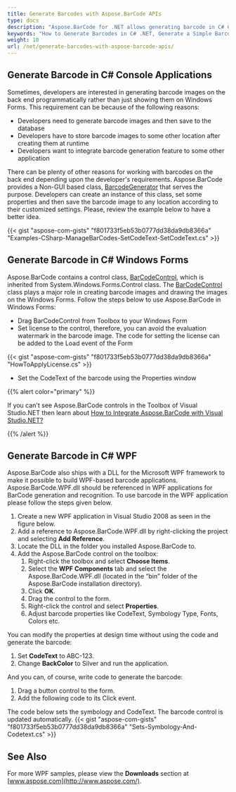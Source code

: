 ```yaml
---
title: Generate Barcodes with Aspose.BarCode APIs
type: docs
description: "Aspose.BarCode for .NET allows generating barcode in C# Console Applications, Windows Forms, and WPF."
keywords: "How to Generate Barcodes in C# .NET, Generate a Simple Barcode or QR, Use Advanced Settings to Style and Customize your Barcode, Implement Complex Barcodes, Generate Barcode in C#, Aspose.BarCode, C#"
weight: 10
url: /net/generate-barcodes-with-aspose-barcode-apis/
---
```


## **Generate Barcode in C# Console Applications**
Sometimes, developers are interested in generating barcode images on the back end programmatically rather than just showing them on Windows Forms. This requirement can be because of the following reasons:

- Developers need to generate barcode images and then save to the database
- Developers have to store barcode images to some other location after creating them at runtime
- Developers want to integrate barcode generation feature to some other application

There can be plenty of other reasons for working with barcodes on the back end depending upon the developer's requirements. Aspose.BarCode provides a Non-GUI based class, [BarcodeGenerator](https://apireference.aspose.com/barcode/net/aspose.barcode.generation/barcodegenerator) that serves the purpose. Developers can create an instance of this class, set some properties and then save the barcode image to any location according to their customized settings. Please, review the example below to have a better idea.

{{< gist "aspose-com-gists" "f801733f5eb53b0777dd38da9db8366a" "Examples-CSharp-ManageBarCodes-SetCodeText-SetCodeText.cs" >}}

## **Generate Barcode in C# Windows Forms**
Aspose.BarCode contains a control class, [BarCodeControl](https://apireference.aspose.com/barcode/net/aspose.barcode.windows.forms/barcodecontrol), which is inherited from System.Windows.Forms.Control class. The [BarCodeControl](https://apireference.aspose.com/barcode/net/aspose.barcode.windows.forms/barcodecontrol) class plays a major role in creating barcode images and drawing the images on the Windows Forms. Follow the steps below to use Aspose.BarCode in Windows Forms:

- Drag BarCodeControl from Toolbox to your Windows Form
- Set license to the control, therefore, you can avoid the evaluation watermark in the barcode image. The code for setting the license can be added to the Load event of the Form

{{< gist "aspose-com-gists" "f801733f5eb53b0777dd38da9db8366a" "HowToApplyLicense.cs" >}}

- Set the CodeText of the barcode using the Properties window

{{% alert color="primary" %}} 

If you can't see Aspose.BarCode controls in the Toolbox of Visual Studio.NET then learn about [How to Integrate Aspose.BarCode with Visual Studio.NET?](/barcode/net/integrate-with-visual-studio-net/)

{{% /alert %}} 
## **Generate Barcode in C# WPF**
Aspose.BarCode also ships with a DLL for the Microsoft WPF framework to make it possible to build WPF-based barcode applications. Aspose.BarCode.WPF.dll should be referenced in WPF applications for BarCode generation and recognition. To use barcode in the WPF application please follow the steps given below.

1. Create a new WPF application in Visual Studio 2008 as seen in the figure below.
1. Add a reference to Aspose.BarCode.WPF.dll by right-clicking the project and selecting **Add Reference**.
1. Locate the DLL in the folder you installed Aspose.BarCode to.
1. Add the Aspose.BarCode control on the toolbox:
   1. Right-click the toolbox and select **Choose Items**.
   1. Select the **WPF Components** tab and select the Aspose.BarCode.WPF.dll (located in the “bin” folder of the Aspose.BarCode installation directory).
   1. Click **OK**.
   1. Drag the control to the form.
   1. Right-click the control and select **Properties**.
   1. Adjust barcode properties like CodeText, Symbology Type, Fonts, Colors etc.

You can modify the properties at design time without using the code and generate the barcode:

1. Set **CodeText** to ABC-123.
1. Change **BackColor** to Silver and run the application.

And you can, of course, write code to generate the barcode:

1. Drag a button control to the form.
1. Add the following code to its Click event.


The code below sets the symbology and CodeText. The barcode control is updated automatically.
{{< gist "aspose-com-gists" "f801733f5eb53b0777dd38da9db8366a" "Sets-Symbology-And-Codetext.cs" >}}


## **See Also**
For more WPF samples, please view the **Downloads** section at [www.aspose.com](http://www.aspose.com/).
